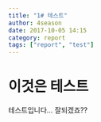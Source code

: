 ```yaml
---
title: "1# 테스트"
author: 4season
date: 2017-10-05 14:15
category: report
tags: ["report", "test"]
---
```

# 이것은 테스트
테스트입니다...
잘되겠죠??